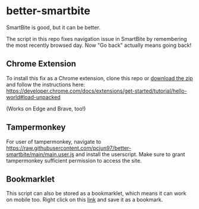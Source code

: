 # better-smartbite

SmartBite is good, but it can be better.

The script in this repo fixes navigation issue in SmartBite by remembering the most recently browsed day.
Now "Go back" actually means going back!

## Chrome Extension

To install this fix as a Chrome extension,
clone this repo or [download the zip](https://github.com/pcjun97/better-smartbite/archive/refs/tags/v1.0.0.zip)
and follow the instructions here:
https://developer.chrome.com/docs/extensions/get-started/tutorial/hello-world#load-unpacked

(Works on Edge and Brave, too!)

## Tampermonkey

For user of tampermonkey, navigate to
https://raw.githubusercontent.com/pcjun97/better-smartbite/main/main.user.js
and install the userscript. Make sure to grant tampermonkey sufficient permission to access the site.

## Bookmarklet

This script can also be stored as a bookmarklet, which means it can work on mobile too.
Right click on this
[link](javascript:(function%20()%20%7B%0Alet%20last%20%3D%200%3B%0Alet%20url%20%3D%20document.location.href%3B%0A%0Awindow.addEventListener(%22load%22%2C%20function%20()%20%7B%0Atrack()%3B%0A%7D)%3B%0A%0Anavigation.addEventListener(%22navigate%22%2C%20(event)%20%3D%3E%20%7B%0Aurl%20%3D%20event.destination.url%3B%0A%7D)%3B%0A%0Anavigation.addEventListener(%22navigatesuccess%22%2C%20()%20%3D%3E%20%7B%0Aif%20(url%20%3D%3D%20%22https%3A%2F%2Fcanteen.trysmartbite.com%2Frestaurants%22)%20%7B%0Atrack()%3B%0A%7D%0A%7D)%3B%0A%0Afunction%20track()%20%7B%0Alet%20buttons%20%3D%20%5B%5D%3B%0Afor%20(const%20button%20of%20document.getElementsByTagName(%22button%22))%20%7B%0Aif%20(!button.id)%20%7B%0Abuttons.push(button)%3B%0A%7D%0A%7D%0A%0Abuttons%20%3D%20buttons.slice(1)%3B%0A%0Abuttons%5Blast%5D.click()%3B%0A%0Afor%20(let%20i%20%3D%200%3B%20i%20%3C%20buttons.length%3B%20i%2B%2B)%20%7B%0Abuttons%5Bi%5D.addEventListener(%22click%22%2C%20()%20%3D%3E%20%7B%0Alast%20%3D%20i%3B%0A%7D)%3B%0A%7D%0A%7D%0A%7D)())
and save it as a bookmark.
